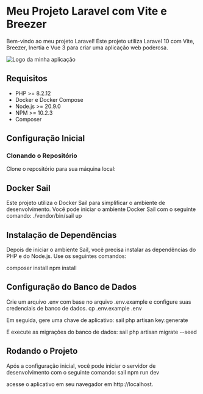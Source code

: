 # Meu Projeto Laravel com Vite e Breezer

Bem-vindo ao meu projeto Laravel! Este projeto utiliza Laravel 10 com Vite, Breezer, Inertia e Vue 3 para criar uma aplicação web poderosa.

![Logo da minha aplicação](imagens/screem-login.jpg)

## Requisitos

- PHP >= 8.2.12
- Docker e Docker Compose
- Node.js >= 20.9.0
- NPM >= 10.2.3
- Composer

## Configuração Inicial

### Clonando o Repositório

Clone o repositório para sua máquina local:


## Docker Sail
Este projeto utiliza o Docker Sail para simplificar o ambiente de desenvolvimento. Você pode iniciar o ambiente Docker Sail com o seguinte comando:
./vendor/bin/sail up

## Instalação de Dependências
Depois de iniciar o ambiente Sail, você precisa instalar as dependências do PHP e do Node.js. Use os seguintes comandos:

composer install
npm install

## Configuração do Banco de Dados
Crie um arquivo .env com base no arquivo .env.example e configure suas credenciais de banco de dados.
cp .env.example .env

Em seguida, gere uma chave de aplicativo:
sail php artisan key:generate

E execute as migrações do banco de dados:
sail php artisan migrate --seed

## Rodando o Projeto
Após a configuração inicial, você pode iniciar o servidor de desenvolvimento com o seguinte comando:
sail npm run dev

acesse o aplicativo em seu navegador em http://localhost.





